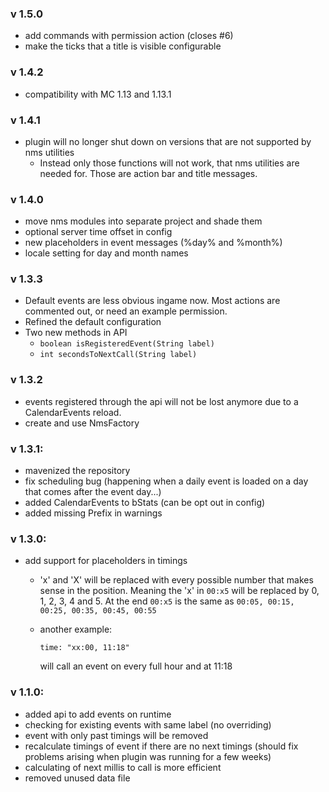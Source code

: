 ### v 1.5.0
- add commands with permission action (closes #6)
- make the ticks that a title is visible configurable

### v 1.4.2
- compatibility with MC 1.13 and 1.13.1

### v 1.4.1
- plugin will no longer shut down on versions that are not supported by nms utilities
  - Instead only those functions will not work, that nms utilities are needed for. Those are action bar and title messages.

### v 1.4.0
- move nms modules into separate project and shade them
- optional server time offset in config
- new placeholders in event messages (%day% and %month%)
- locale setting for day and month names

### v 1.3.3
- Default events are less obvious ingame now. Most actions are commented out, or need an example permission.
- Refined the default configuration
- Two new methods in API
  - `boolean isRegisteredEvent(String label)`
  - `int secondsToNextCall(String label)`

### v 1.3.2
- events registered through the api will not be lost anymore due to a CalendarEvents reload.
- create and use NmsFactory

### v 1.3.1:
- mavenized the repository
- fix scheduling bug (happening when a daily event is loaded on a day that comes after the event day...)
- added CalendarEvents to bStats (can be opt out in config)
- added missing Prefix in warnings

### v 1.3.0:
- add support for placeholders in timings
    - 'x' and 'X' will be replaced with every possible number that makes sense in the position. Meaning the 'x' in ``00:x5`` will be replaced by 0, 1, 2, 3, 4 and 5. At the end ``00:x5`` 
    is the same as ``00:05, 00:15, 00:25, 00:35, 00:45, 00:55``
    - another example:
    
        ``time: "xx:00, 11:18"``
    
        will call an event on every full hour and at 11:18
    
### v 1.1.0:
- added api to add events on runtime
- checking for existing events with same label (no overriding)
- event with only past timings will be removed
- recalculate timings of event if there are no next timings (should fix problems arising when plugin was running for a few weeks)
- calculating of next millis to call is more efficient
- removed unused data file